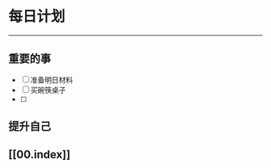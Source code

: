 
# 每日计划
---
## 重要的事

- [ ]  准备明日材料
- [ ]  买碗筷桌子
- [ ]  



## 提升自己

  



## [[00.index]]










